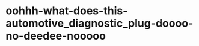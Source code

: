 oohhh-what-does-this-automotive_diagnostic_plug-doooo-no-deedee-nooooo
======================================================================
